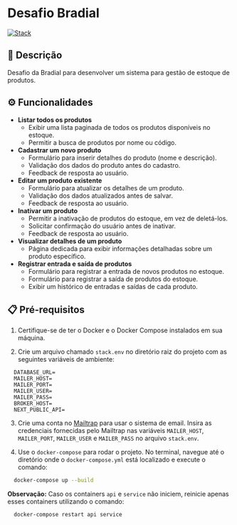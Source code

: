 # Desafio Bradial

[![Stack](https://skillicons.dev/icons?i=nextjs,nestjs,postgresql,kafka,docker&theme=light)](https://skillicons.dev)

## 📝 Descrição

Desafio da Bradial para desenvolver um sistema para gestão de estoque de produtos.

## ⚙️ Funcionalidades

- **Listar todos os produtos**
  - Exibir uma lista paginada de todos os produtos disponíveis no estoque.
  - Permitir a busca de produtos por nome ou código.
- **Cadastrar um novo produto**
  - Formulário para inserir detalhes do produto (nome e descrição).
  - Validação dos dados do produto antes do cadastro.
  - Feedback de resposta ao usuário.
- **Editar um produto existente**
  - Formulário para atualizar os detalhes de um produto.
  - Validação dos dados atualizados antes de salvar.
  - Feedback de resposta ao usuário.
- **Inativar um produto**
  - Permitir a inativação de produtos do estoque, em vez de deletá-los.
  - Solicitar confirmação do usuário antes de inativar.
  - Feedback de resposta ao usuário.
- **Visualizar detalhes de um produto**
  - Página dedicada para exibir informações detalhadas sobre um produto específico.
- **Registrar entrada e saída de produtos**
  - Formulário para registrar a entrada de novos produtos no estoque.
  - Formulário para registrar a saída de produtos do estoque.
  - Exibir um histórico de entradas e saídas de cada produto.

## 📋 Pré-requisitos

1. Certifique-se de ter o Docker e o Docker Compose instalados em sua máquina.

2. Crie um arquivo chamado `stack.env` no diretório raiz do projeto com as seguintes variáveis de ambiente:

```env
  DATABASE_URL=
  MAILER_HOST=
  MAILER_PORT=
  MAILER_USER=
  MAILER_PASS=
  BROKER_HOST=
  NEXT_PUBLIC_API=
```

3. Crie uma conta no [Mailtrap](https://mailtrap.io/) para usar o sistema de email. Insira as credenciais fornecidas pelo Mailtrap nas variáveis `MAILER_HOST`, `MAILER_PORT`, `MAILER_USER` e `MAILER_PASS` no arquivo `stack.env`.

4. Use o `docker-compose` para rodar o projeto. No terminal, navegue até o diretório onde o `docker-compose.yml` está localizado e execute o comando:

```sh
  docker-compose up --build
```

**Observação:** Caso os containers `api` e `service` não iniciem, reinicie apenas esses containers utilizando o comando:

```sh
  docker-compose restart api service
```
